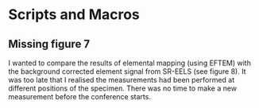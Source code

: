 # Scripts and Macros

## Missing figure 7

I wanted to compare the results of elemental mapping (using EFTEM) with the background corrected element signal from SR-EELS (see figure 8). It was too late that I realised the measurements had been performed at different positions of the specimen. There was no time to make a new measurement before the conference starts.